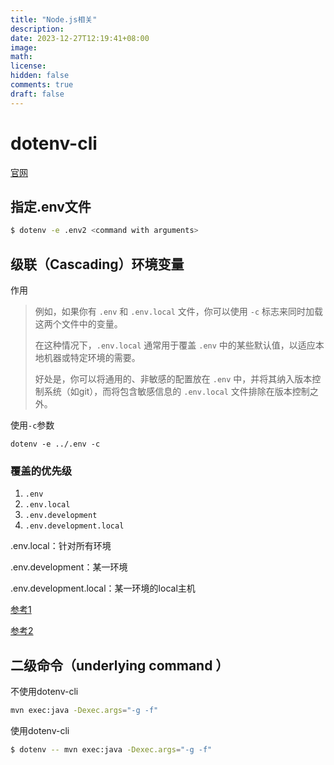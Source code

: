 ```yaml
---
title: "Node.js相关"
description: 
date: 2023-12-27T12:19:41+08:00
image: 
math: 
license: 
hidden: false
comments: true
draft: false
---
```




# dotenv-cli

[官网](https://github.com/entropitor/dotenv-cli)



## 指定.env文件

```bash
$ dotenv -e .env2 <command with arguments>
```



## 级联（Cascading）环境变量

作用

> 例如，如果你有 `.env` 和 `.env.local` 文件，你可以使用 `-c` 标志来同时加载这两个文件中的变量。
>
> 在这种情况下，`.env.local` 通常用于覆盖 `.env` 中的某些默认值，以适应本地机器或特定环境的需要。
>
> 好处是，你可以将通用的、非敏感的配置放在 `.env` 中，并将其纳入版本控制系统（如git），而将包含敏感信息的 `.env.local` 文件排除在版本控制之外。



使用`-c`参数

```
dotenv -e ../.env -c 
```



### 覆盖的优先级

1. `.env`
2. `.env.local`
3. `.env.development`
4. `.env.development.local`



.env.local：针对所有环境

.env.development：某一环境

.env.development.local：某一环境的local主机



[参考1](https://github.com/entropitor/dotenv-cli?tab=readme-ov-file#cascading-env-variables)

[参考2](https://github.com/entropitor/dotenv-cli/issues/37)



## 二级命令（underlying command ）

不使用dotenv-cli

```bash
mvn exec:java -Dexec.args="-g -f"
```

使用dotenv-cli

```bash
$ dotenv -- mvn exec:java -Dexec.args="-g -f"
```



